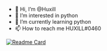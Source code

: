 - 👋 Hi, I’m @Huxill
- 👀 I’m interested in python
- 🌱 I’m currently learning python
- 📫 How to reach me HUXILL#0460

[![Readme Card](https://github-readme-stats.vercel.app/api/pin/?username=anuraghazra&repo=github-readme-stats)](https://github.com/huxill/WhiteScript)


